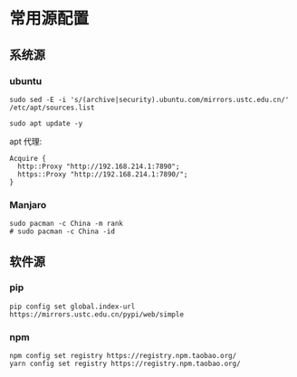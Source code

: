 常用源配置
=========

## 系统源

### ubuntu
```
sudo sed -E -i 's/(archive|security).ubuntu.com/mirrors.ustc.edu.cn/' /etc/apt/sources.list

sudo apt update -y
```

apt 代理:
```
Acquire {
  http::Proxy "http://192.168.214.1:7890";
  https::Proxy "http://192.168.214.1:7890/";
}
```

### Manjaro
```
sudo pacman -c China -m rank
# sudo pacman -c China -id
```

## 软件源

### pip
```
pip config set global.index-url https://mirrors.ustc.edu.cn/pypi/web/simple
```

### npm
```
npm config set registry https://registry.npm.taobao.org/
yarn config set registry https://registry.npm.taobao.org/
```